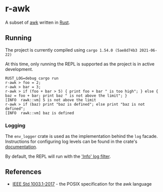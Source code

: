 # r-awk

A subset of [awk](https://en.wikipedia.org/wiki/AWK) written in [Rust](https://www.rust-lang.org/).

## Running
The project is currently compiled using `cargo 1.54.0 (5ae8d74b3 2021-06-22)`

At this time, only running the REPL is supported as the project is in active development.
```commandline
RUST_LOG=debug cargo run
r-awk > foo = 2;
r-awk > bar = 3;
r-awk > if (foo + bar > 5) { print foo + bar " is too high"; } else { baz = foo + bar; print baz " is not above the limit"; } 
[INFO  rawk::vm] 5 is not above the limit
r-awk > if (baz) print "baz is defined"; else print "baz is not defined";
[INFO  rawk::vm] baz is defined
```

### Logging
The `env_logger` crate is used as the implementation behind the `log` facade. Instructions for configuring log levels
can be found in the crate's [documentation](https://docs.rs/env_logger/0.8.2/env_logger/).

By default, the REPL will run with the ['Info' log filter](https://docs.rs/env_logger/0.8.2/env_logger/struct.Builder.html).

## References
- [IEEE Std 1003.1-2017](https://pubs.opengroup.org/onlinepubs/9699919799/utilities/awk.html) - the POSIX specification for the awk language
